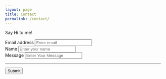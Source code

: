 ```yaml
---
layout: page
title: Contact
permalink: /contact/
---
```

Say Hi to me! 
<form accept-charset="UTF-8" action="https://getform.io/f/ce89f7e2-f81f-416a-8142-79a5e7f82552" method="POST" enctype="multipart/form-data" target="_blank">
          <div class="form-group">
            <label for="exampleInputEmail1" required="required">Email address</label>
            <input type="email" name="email" class="form-control" id="exampleInputEmail1" aria-describedby="emailHelp" placeholder="Enter email">
          </div>
          <div class="form-group">
            <label for="exampleInputName">Name</label>
            <input type="text" name="name" class="form-control" id="exampleInputName" placeholder="Enter your name" required="required">
          </div>
          <div class="form-group">
            <label for="exampleInputMessage">Message</label>
            <input type="text" name="Message" class="form-control" id="exampleInputMessage" placeholder="Enter Your Message" required="required">
          </div>
          <hr>
          <button type="submit" class="btn btn-primary">Submit</button>
        </form>